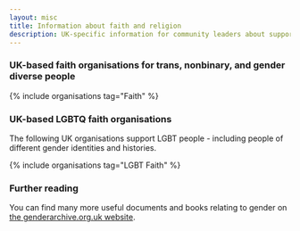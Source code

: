 ```yaml
---
layout: misc
title: Information about faith and religion
description: UK-specific information for community leaders about supporting trans, nonbinary, and gender non-conforming people
---
```


### UK-based faith organisations for trans, nonbinary, and gender diverse people

{% include organisations tag="Faith" %}

### UK-based LGBTQ faith organisations

The following UK organisations support LGBT people - including people of different gender identities and histories.

{% include organisations tag="LGBT Faith" %}

### Further reading

You can find many more useful documents and books relating to gender on [the genderarchive.org.uk website](https://genderarchive.org.uk/tag/faith/).